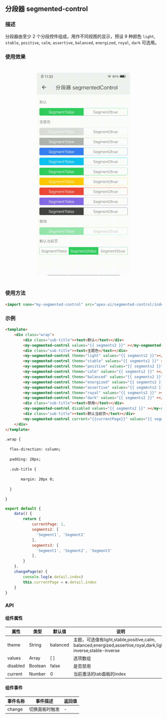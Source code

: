 ## 分段器 segmented-control

### 描述

分段器由至少 2 个分段控件组成，用作不同视图的显示，预设 9 种颜色 `light`, `stable`, `positive`, `calm`, `assertive`, `balanced`, `energized`, `royal`, `dark` 可选用。

### 使用效果

<div style="text-align: center;margin: 40px;"><img src="../assets/segment.gif" style="width:300px" /></div>

### 使用方法

```html
<import name="my-segmented-control" src="apex-ui/segmented-control/index.ux"></import>
```


### 示例

```html
<template>
    <div class="wrap">
        <div class="sub-title"><text>默认</text></div>
        <my-segmented-control values="{{ segments2 }}" ></my-segmented-control>
        <div class="sub-title"><text>主题色</text></div>
        <my-segmented-control theme="light" values="{{ segments2 }}"></my-segmented-control>
        <my-segmented-control theme="stable" values="{{ segments2 }}" ></my-segmented-control>
        <my-segmented-control theme="positive" values="{{ segments2 }}" ></my-segmented-control>
        <my-segmented-control theme="calm" values="{{ segments2 }}" ></my-segmented-control>
        <my-segmented-control theme="balanced" values="{{ segments2 }}" ></my-segmented-control>
        <my-segmented-control theme="energized" values="{{ segments2 }}" ></my-segmented-control>
        <my-segmented-control theme="assertive" values="{{ segments2 }}" ></my-segmented-control>
        <my-segmented-control theme="royal" values="{{ segments2 }}" ></my-segmented-control>
        <my-segmented-control theme="dark" values="{{ segments2 }}" ></my-segmented-control>
        <div class="sub-title"><text>禁用</text></div>
        <my-segmented-control disabled values="{{ segments2 }}" ></my-segmented-control>
        <div class="sub-title"><text>默认当前页</text></div>
        <my-segmented-control current="{{currentPage}}" values="{{ segments3 }}" onchange="changePage"></my-segmented-control>
    </div>
</template>
```





```less
.wrap {

  flex-direction: column;

  padding: 20px;

  .sub-title {

	   margin: 20px 0;

  }

}
```



```js
export default {
    data() {
        return {
            currentPage: 1,
            segments2: [
              'Segment1', 'Segment2'
            ],
            segments3: [
              'Segment1', 'Segment2', 'Segment3'
            ],
        }
    },
    changePage(e) {
        console.log(e.detail.index)
        this.currentPage = e.detail.index
    }
}
```

### API

#### 组件属性

| 属性     | 类型    | 默认值   | 说明                                                         |
| -------- | ------- | -------- | ------------------------------------------------------------ |
| theme    | String  | balanced | 主题，可选值有light,stable,positive,calm,<br />balanced,energized,assertive,royal,dark,light-inverse,stable-inverse |
| values   | Array   | [ ]      | 选项数组                                                     |
| disabled | Boolean | false    | 是否禁用                                                     |
| current  | Number  | 0        | 当前激活的tab面板的index                                     |



#### 组件事件

| 事件名称 | 事件描述       | 返回值 |
| -------- | -------------- | ------ |
| change   | 切换面板时触发 |    -    |


